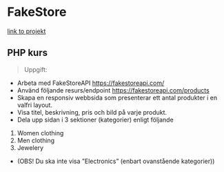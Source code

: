 # FakeStore
[link to projekt](https://fakestore-projekt.herokuapp.com/)

## PHP kurs
>Uppgift:
- Arbeta med FakeStoreAPI https://fakestoreapi.com/
- Använd följande resurs/endpoint https://fakestoreapi.com/products
- Skapa en responsiv webbsida som presenterar ett antal produkter i en valfri layout.
- Visa titel, beskrivning, pris och bild på varje produkt.
- Dela upp sidan i 3 sektioner (kategorier) enligt följande 
1. Women clothing
2. Men clothing
3. Jewelery  
* (OBS! Du ska inte visa ”Electronics” (enbart ovanstående kategorier))
